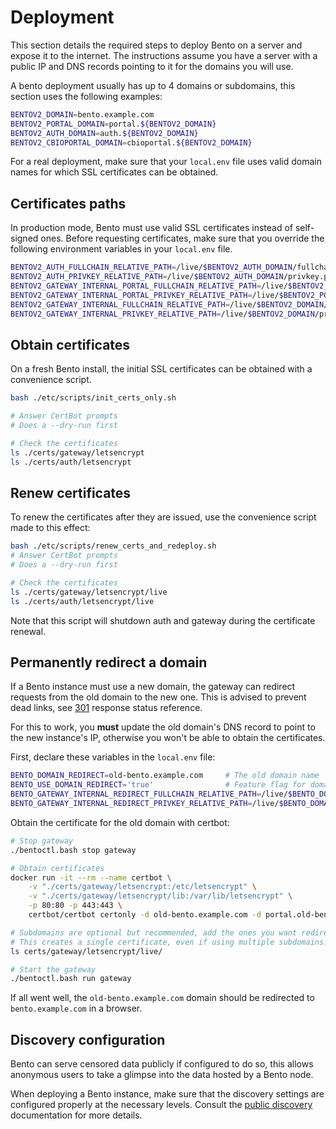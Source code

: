 # Deployment

This section details the required steps to deploy Bento on a server and expose it to the internet.
The instructions assume you have a server with a public IP and DNS records pointing to it for the domains you will use.

A bento deployment usually has up to 4 domains or subdomains, this section uses the following examples:
```bash
BENTOV2_DOMAIN=bento.example.com
BENTOV2_PORTAL_DOMAIN=portal.${BENTOV2_DOMAIN}
BENTOV2_AUTH_DOMAIN=auth.${BENTOV2_DOMAIN}
BENTOV2_CBIOPORTAL_DOMAIN=cbioportal.${BENTOV2_DOMAIN}
```

For a real deployment, make sure that your `local.env` file uses valid domain names for which SSL certificates 
can be obtained.

## Certificates paths

In production mode, Bento must use valid SSL certificates instead of self-signed ones.
Before requesting certificates, make sure that you override the following environment 
variables in your `local.env` file.

```bash
BENTOV2_AUTH_FULLCHAIN_RELATIVE_PATH=/live/$BENTOV2_AUTH_DOMAIN/fullchain.pem
BENTOV2_AUTH_PRIVKEY_RELATIVE_PATH=/live/$BENTOV2_AUTH_DOMAIN/privkey.pem
BENTOV2_GATEWAY_INTERNAL_PORTAL_FULLCHAIN_RELATIVE_PATH=/live/$BENTOV2_PORTAL_DOMAIN/fullchain.pem
BENTOV2_GATEWAY_INTERNAL_PORTAL_PRIVKEY_RELATIVE_PATH=/live/$BENTOV2_PORTAL_DOMAIN/privkey.pem
BENTOV2_GATEWAY_INTERNAL_FULLCHAIN_RELATIVE_PATH=/live/$BENTOV2_DOMAIN/fullchain.pem
BENTOV2_GATEWAY_INTERNAL_PRIVKEY_RELATIVE_PATH=/live/$BENTOV2_DOMAIN/privkey.pem
```

## Obtain certificates

On a fresh Bento install, the initial SSL certificates can be obtained with a convenience script.

```bash
bash ./etc/scripts/init_certs_only.sh

# Answer CertBot prompts
# Does a --dry-run first

# Check the certificates
ls ./certs/gateway/letsencrypt
ls ./certs/auth/letsencrypt
```

## Renew certificates

To renew the certificates after they are issued, use the convenience script made to this effect:

```bash
bash ./etc/scripts/renew_certs_and_redeploy.sh
# Answer CertBot prompts
# Does a --dry-run first

# Check the certificates
ls ./certs/gateway/letsencrypt/live
ls ./certs/auth/letsencrypt/live
```

Note that this script will shutdown auth and gateway during the certificate renewal.

## Permanently redirect a domain

If a Bento instance must use a new domain, the gateway can redirect requests from the old domain to the new one. 
This is advised to prevent dead links, see [301](https://developer.mozilla.org/en-US/docs/Web/HTTP/Status/301) 
response status reference.

For this to work, you **must** update the old domain's DNS record to point to the new instance's IP, 
otherwise you won't be able to obtain the certificates.

First, declare these variables in the `local.env` file:

```bash
BENTO_DOMAIN_REDIRECT=old-bento.example.com     # The old domain name
BENTO_USE_DOMAIN_REDIRECT='true'                # Feature flag for domain redirect
BENTO_GATEWAY_INTERNAL_REDIRECT_FULLCHAIN_RELATIVE_PATH=/live/$BENTO_DOMAIN_REDIRECT/fullchain.pem
BENTO_GATEWAY_INTERNAL_REDIRECT_PRIVKEY_RELATIVE_PATH=/live/$BENTO_DOMAIN_REDIRECT/privkey.pem
```

Obtain the certificate for the old domain with certbot:
```bash
# Stop gateway
./bentoctl.bash stop gateway

# Obtain certificates
docker run -it --rm --name certbot \
    -v "./certs/gateway/letsencrypt:/etc/letsencrypt" \
    -v "./certs/gateway/letsencrypt/lib:/var/lib/letsencrypt" \
    -p 80:80 -p 443:443 \
    certbot/certbot certonly -d old-bento.example.com -d portal.old-bento.example.com

# Subdomains are optional but recommended, add the ones you want redirected with the '-d' flag
# This creates a single certificate, even if using multiple subdomains.
ls certs/gateway/letsencrypt/live/

# Start the gateway
./bentoctl.bash run gateway
```

If all went well, the `old-bento.example.com` domain should be redirected to `bento.example.com` in a browser.

## Discovery configuration

Bento can serve censored data publicly if configured to do so, this allows anonymous users to take a glimpse into the
data hosted by a Bento node.

When deploying a Bento instance, make sure that the discovery settings are configured properly at the necessary levels.
Consult the [public discovery](./public_discovery.md) documentation for more details.
